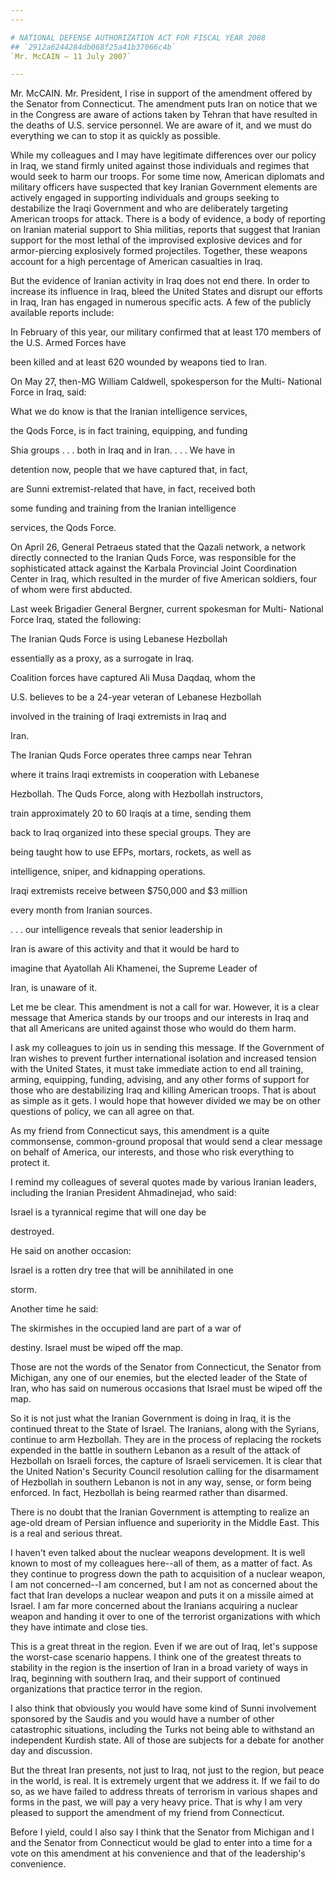 ```yaml
---
---

# NATIONAL DEFENSE AUTHORIZATION ACT FOR FISCAL YEAR 2008
## `2912a6244284db068f25a41b37066c4b`
`Mr. McCAIN — 11 July 2007`

---
```



Mr. McCAIN. Mr. President, I rise in support of the amendment offered 
by the Senator from Connecticut. The amendment puts Iran on notice that 
we in the Congress are aware of actions taken by Tehran that have 
resulted in the deaths of U.S. service personnel. We are aware of it, 
and we must do everything we can to stop it as quickly as possible.

While my colleagues and I may have legitimate differences over our 
policy in Iraq, we stand firmly united against those individuals and 
regimes that would seek to harm our troops. For some time now, American 
diplomats and military officers have suspected that key Iranian 
Government elements are actively engaged in supporting individuals and 
groups seeking to destabilize the Iraqi Government and who are 
deliberately targeting American troops for attack. There is a body of 
evidence, a body of reporting on Iranian material support to Shia 
militias, reports that suggest that Iranian support for the most lethal 
of the improvised explosive devices and for armor-piercing explosively 
formed projectiles. Together, these weapons account for a high 
percentage of American casualties in Iraq.

But the evidence of Iranian activity in Iraq does not end there. In 
order to increase its influence in Iraq, bleed the United States and 
disrupt our efforts in Iraq, Iran has engaged in numerous specific 
acts. A few of the publicly available reports include:

In February of this year, our military confirmed that at least 170 
members of the U.S. Armed Forces have


been killed and at least 620 wounded by weapons tied to Iran.

On May 27, then-MG William Caldwell, spokesperson for the Multi-
National Force in Iraq, said:




 What we do know is that the Iranian intelligence services, 


 the Qods Force, is in fact training, equipping, and funding 


 Shia groups . . . both in Iraq and in Iran. . . . We have in 


 detention now, people that we have captured that, in fact, 


 are Sunni extremist-related that have, in fact, received both 


 some funding and training from the Iranian intelligence 


 services, the Qods Force.


On April 26, General Petraeus stated that the Qazali network, a 
network directly connected to the Iranian Quds Force, was responsible 
for the sophisticated attack against the Karbala Provincial Joint 
Coordination Center in Iraq, which resulted in the murder of five 
American soldiers, four of whom were first abducted.

Last week Brigadier General Bergner, current spokesman for Multi-
National Force Iraq, stated the following:




 The Iranian Quds Force is using Lebanese Hezbollah 


 essentially as a proxy, as a surrogate in Iraq.



 Coalition forces have captured Ali Musa Daqdaq, whom the 


 U.S. believes to be a 24-year veteran of Lebanese Hezbollah 


 involved in the training of Iraqi extremists in Iraq and 


 Iran.



 The Iranian Quds Force operates three camps near Tehran 


 where it trains Iraqi extremists in cooperation with Lebanese 


 Hezbollah. The Quds Force, along with Hezbollah instructors, 


 train approximately 20 to 60 Iraqis at a time, sending them 


 back to Iraq organized into these special groups. They are 


 being taught how to use EFPs, mortars, rockets, as well as 


 intelligence, sniper, and kidnapping operations.



 Iraqi extremists receive between $750,000 and $3 million 


 every month from Iranian sources.




. . . our intelligence reveals that senior leadership in 


 Iran is aware of this activity and that it would be hard to 


 imagine that Ayatollah Ali Khamenei, the Supreme Leader of 


 Iran, is unaware of it.


Let me be clear. This amendment is not a call for war. However, it is 
a clear message that America stands by our troops and our interests in 
Iraq and that all Americans are united against those who would do them 
harm.

I ask my colleagues to join us in sending this message. If the 
Government of Iran wishes to prevent further international isolation 
and increased tension with the United States, it must take immediate 
action to end all training, arming, equipping, funding, advising, and 
any other forms of support for those who are destabilizing Iraq and 
killing American troops. That is about as simple as it gets. I would 
hope that however divided we may be on other questions of policy, we 
can all agree on that.

As my friend from Connecticut says, this amendment is a quite 
commonsense, common-ground proposal that would send a clear message on 
behalf of America, our interests, and those who risk everything to 
protect it.

I remind my colleagues of several quotes made by various Iranian 
leaders, including the Iranian President Ahmadinejad, who said:




 Israel is a tyrannical regime that will one day be 


 destroyed.


He said on another occasion:




 Israel is a rotten dry tree that will be annihilated in one 


 storm.


Another time he said:




 The skirmishes in the occupied land are part of a war of 


 destiny. Israel must be wiped off the map.


Those are not the words of the Senator from Connecticut, the Senator 
from Michigan, any one of our enemies, but the elected leader of the 
State of Iran, who has said on numerous occasions that Israel must be 
wiped off the map.

So it is not just what the Iranian Government is doing in Iraq, it is 
the continued threat to the State of Israel. The Iranians, along with 
the Syrians, continue to arm Hezbollah. They are in the process of 
replacing the rockets expended in the battle in southern Lebanon as a 
result of the attack of Hezbollah on Israeli forces, the capture of 
Israeli servicemen. It is clear that the United Nation's Security 
Council resolution calling for the disarmament of Hezbollah in southern 
Lebanon is not in any way, sense, or form being enforced. In fact, 
Hezbollah is being rearmed rather than disarmed.

There is no doubt that the Iranian Government is attempting to 
realize an age-old dream of Persian influence and superiority in the 
Middle East. This is a real and serious threat.

I haven't even talked about the nuclear weapons development. It is 
well known to most of my colleagues here--all of them, as a matter of 
fact. As they continue to progress down the path to acquisition of a 
nuclear weapon, I am not concerned--I am concerned, but I am not as 
concerned about the fact that Iran develops a nuclear weapon and puts 
it on a missile aimed at Israel. I am far more concerned about the 
Iranians acquiring a nuclear weapon and handing it over to one of the 
terrorist organizations with which they have intimate and close ties.

This is a great threat in the region. Even if we are out of Iraq, 
let's suppose the worst-case scenario happens. I think one of the 
greatest threats to stability in the region is the insertion of Iran in 
a broad variety of ways in Iraq, beginning with southern Iraq, and 
their support of continued organizations that practice terror in the 
region.

I also think that obviously you would have some kind of Sunni 
involvement sponsored by the Saudis and you would have a number of 
other catastrophic situations, including the Turks not being able to 
withstand an independent Kurdish state. All of those are subjects for a 
debate for another day and discussion.

But the threat Iran presents, not just to Iraq, not just to the 
region, but peace in the world, is real. It is extremely urgent that we 
address it. If we fail to do so, as we have failed to address threats 
of terrorism in various shapes and forms in the past, we will pay a 
very heavy price. That is why I am very pleased to support the 
amendment of my friend from Connecticut.

Before I yield, could I also say I think that the Senator from 
Michigan and I and the Senator from Connecticut would be glad to enter 
into a time for a vote on this amendment at his convenience and that of 
the leadership's convenience.